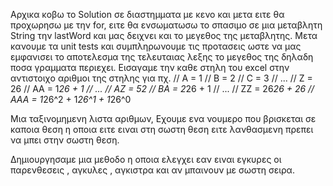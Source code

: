 Αρχικα κοβω το Solution σε διαστημματα με κενο και μετα ειτε θα προχωρησω με την for, ειτε θα ενσωματωσω το σπασιμο σε μια μεταβλητη String την lastWord και μας δειχνει και το μεγεθος της μεταβλητης.
Μετα κανουμε τα unit tests και συμπληρωνουμε τις προτασεις ωστε να μας εμφανισει το αποτελεσμα της τελευταιας λεξης το μεγεθος της δηλαδη ποσα γραμματα περιεχει.
Εισαγαμε την καθε στηλη του excel στην αντιστοιχο αριθμοι της στηλης για πχ.
    // A = 1
		// B = 2
		// C = 3
		// ...
		// Z = 26
		// AA = 1*26 + 1
		// ...
		// AZ = 52
		// BA = 2*26 + 1
		// ...
		// ZZ = 26*26 + 26
		// AAA = 1*26^2 + 1*26^1 + 1*26^0

  Μια ταξινομημενη λιστα αριθμων, Εχουμε ενα νουμερο που βρισκεται σε καποια θεση η οποια ειτε ειναι στη σωστη θεση ειτε λανθασμενη πρεπει να μπει στην σωστη θεση.

  Δημιουργησαμε μια μεθοδο η οποια ελεγχει εαν ειναι εγκυρες οι παρενθεσεις , αγκυλες , αγκιστρα και αν μπαινουν με σωστη σειρα.
